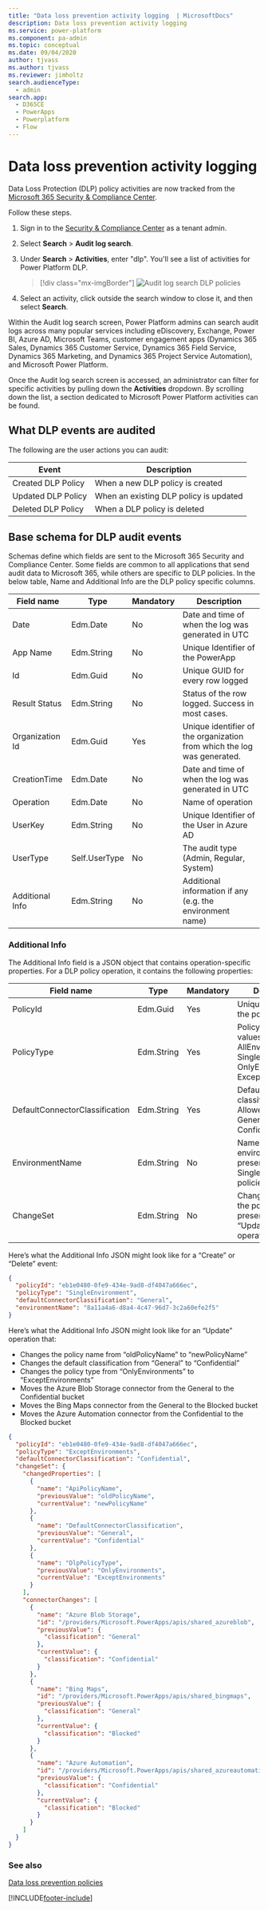 ```yaml
---
title: "Data loss prevention activity logging  | MicrosoftDocs"
description: Data loss prevention activity logging
ms.service: power-platform
ms.component: pa-admin
ms.topic: conceptual
ms.date: 09/04/2020
author: tjvass
ms.author: tjvass
ms.reviewer: jimholtz 
search.audienceType: 
  - admin
search.app:
  - D365CE
  - PowerApps
  - Powerplatform
  - Flow
---
```

# Data loss prevention activity logging

Data Loss Protection (DLP) policy activities are now tracked from the [Microsoft 365 Security & Compliance Center](/microsoft-365/). 

Follow these steps.

1. Sign in to the [Security & Compliance Center](https://protection.office.com) as a tenant admin.

2. Select **Search** > **Audit log search**. 

3. Under **Search** > **Activities**, enter "dlp". You'll see a list of activities for Power Platform DLP.

   > [!div class="mx-imgBorder"] 
   > ![Audit log search DLP policies](media/audit-log-search-dlp.png "Audit log search DLP policies")

4. Select an activity, click outside the search window to close it, and then select **Search**.

Within the Audit log search screen, Power Platform admins can search audit logs across many popular services including eDiscovery, Exchange, Power BI, Azure AD, Microsoft Teams, customer engagement apps (Dynamics 365 Sales, Dynamics 365 Customer Service, Dynamics 365 Field Service, Dynamics 365 Marketing, and Dynamics 365 Project Service Automation), and Microsoft Power Platform. 

Once the Audit log search screen is accessed, an administrator can filter for specific activities by pulling down the **Activities** dropdown. By scrolling down the list, a section dedicated to Microsoft Power Platform activities can be found. 

## What DLP events are audited 

The following are the user actions you can audit:

|Event  |Description  |
|---------|---------|
|Created DLP Policy      | When a new DLP policy is created         |
|Updated DLP Policy      | When an existing DLP policy is updated          |
|Deleted DLP Policy      | When a DLP policy is deleted         |
 
## Base schema for DLP audit events 

Schemas define which fields are sent to the Microsoft 365 Security and Compliance Center. Some fields are common to all applications that send audit data to Microsoft 365, while others are specific to DLP policies. In the below table, Name and Additional Info are the DLP policy specific columns. 

|Field name  |Type  |Mandatory  |Description  |
|---------|---------|---------|---------|
|Date     |Edm.Date|No         |Date and time of when the log was generated in UTC          |
|App Name   |Edm.String         |No         |Unique Identifier of the PowerApp        |
|Id     |Edm.Guid         |No         |Unique GUID for every row logged          |
|Result Status     |Edm.String         |No         |Status of the row logged. Success in most cases.          |
|Organization Id     |Edm.Guid         |Yes        |Unique identifier of the organization from which the log was generated.       |
|CreationTime     |Edm.Date         |No         |Date and time of when the log was generated in UTC          |
|Operation     |Edm.Date         |No         |Name of operation         |
|UserKey     |Edm.String         |No         |Unique Identifier of the User in Azure AD       |
|UserType     |Self.UserType         |No         |The audit type (Admin, Regular, System)         |
|Additional Info     |Edm.String        |No         |Additional information if any (e.g. the environment name)       |

### Additional Info 

The Additional Info field is a JSON object that contains operation-specific properties. For a DLP policy operation, it contains the following properties: 


|Field name   |Type  |Mandatory  |Description  |
|---------|---------|---------|---------|
|PolicyId     | Edm.Guid         | Yes        | Unique identifier of the policy (GUID)         |
|PolicyType     | Edm.String         | Yes        | Policy type. Allowed values are AllEnvironments, SingleEnvironment, OnlyEnvironments, ExceptEnvironments         |
|DefaultConnectorClassification     | Edm.String         | Yes        | Default connector classification. Allowed values are General, Blocked, Confidential         |
|EnvironmentName     | Edm.String         | No        | Name (GUID) of the environment. Only present for SingleEnvironment policies.         |
|ChangeSet     | Edm.String         | No        | Changes made to the policy. Only present for “Update” operations.         |

Here’s what the Additional Info JSON might look like for a “Create” or “Delete” event: 

```json
{ 
  "policyId": "eb1e0480-0fe9-434e-9ad8-df4047a666ec", 
  "policyType": "SingleEnvironment", 
  "defaultConnectorClassification": "General", 
  "environmentName": "8a11a4a6-d8a4-4c47-96d7-3c2a60efe2f5" 
} 
```

Here’s what the Additional Info JSON might look like for an “Update” operation that: 

- Changes the policy name from “oldPolicyName” to “newPolicyName” 
- Changes the default classification from “General” to “Confidential” 
- Changes the policy type from “OnlyEnvironments” to “ExceptEnvironments” 
- Moves the Azure Blob Storage connector from the General to the Confidential bucket 
- Moves the Bing Maps connector from the General to the Blocked bucket 
- Moves the Azure Automation connector from the Confidential to the Blocked bucket 

```json
{ 
  "policyId": "eb1e0480-0fe9-434e-9ad8-df4047a666ec", 
  "policyType": "ExceptEnvironments", 
  "defaultConnectorClassification": "Confidential", 
  "changeSet": { 
    "changedProperties": [ 
      { 
        "name": "ApiPolicyName", 
        "previousValue": "oldPolicyName", 
        "currentValue": "newPolicyName" 
      }, 
      { 
        "name": "DefaultConnectorClassification", 
        "previousValue": "General", 
        "currentValue": "Confidential" 
      }, 
      { 
        "name": "DlpPolicyType", 
        "previousValue": "OnlyEnvironments", 
        "currentValue": "ExceptEnvironments" 
      } 
    ], 
    "connectorChanges": [ 
      { 
        "name": "Azure Blob Storage", 
        "id": "/providers/Microsoft.PowerApps/apis/shared_azureblob", 
        "previousValue": { 
          "classification": "General" 
        }, 
        "currentValue": { 
          "classification": "Confidential" 
        } 
      }, 
      { 
        "name": "Bing Maps", 
        "id": "/providers/Microsoft.PowerApps/apis/shared_bingmaps", 
        "previousValue": { 
          "classification": "General" 
        }, 
        "currentValue": { 
          "classification": "Blocked" 
        } 
      }, 
      { 
        "name": "Azure Automation", 
        "id": "/providers/Microsoft.PowerApps/apis/shared_azureautomation", 
        "previousValue": { 
          "classification": "Confidential" 
        }, 
        "currentValue": { 
          "classification": "Blocked" 
        } 
      } 
    ] 
  } 
} 
```

### See also
[Data loss prevention policies](wp-data-loss-prevention.md)


[!INCLUDE[footer-include](../includes/footer-banner.md)]